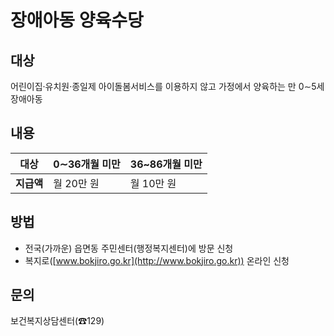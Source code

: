 # 장애아동 양육수당

## 대상
어린이집·유치원·종일제 아이돌봄서비스를 이용하지 않고 가정에서 양육하는 만 0∼5세 장애아동

## 내용
| 대상        | 0∼36개월 미만      | 36~86개월 미만     |
|-------------|-------------------|-------------------|
| **지급액**  | 월 20만 원         | 월 10만 원         |

## 방법
- 전국(가까운) 읍면동 주민센터(행정복지센터)에 방문 신청
- 복지로([www.bokjiro.go.kr](http://www.bokjiro.go.kr)) 온라인 신청

## 문의
보건복지상담센터(☎129)
